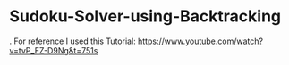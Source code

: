 # Sudoku-Solver-using-Backtracking 
. For reference I used this Tutorial: https://www.youtube.com/watch?v=tvP_FZ-D9Ng&t=751s
